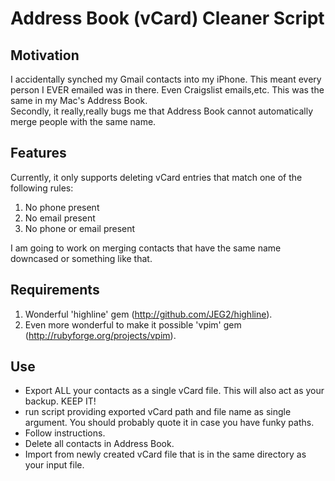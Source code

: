 Address Book (vCard) Cleaner Script
==================================

Motivation
-----------

I accidentally synched my Gmail contacts into my iPhone. This meant every person I EVER emailed was in there. Even Craigslist emails,etc. This was the same in my Mac's Address Book.                                                                         
Secondly, it really,really bugs me that Address Book cannot automatically merge people with the same name.    

Features
----------

Currently, it only supports deleting vCard entries that match one of the following rules:

1) No phone present
2) No email present
3) No phone or email present

I am going to work on merging contacts that have the same name downcased or something like that.
              
Requirements
------------

1) Wonderful 'highline' gem (http://github.com/JEG2/highline).
2) Even more wonderful to make it possible 'vpim' gem (http://rubyforge.org/projects/vpim).

Use
------------
+ Export ALL your contacts as a single vCard file. This will also act as your backup. KEEP IT!
+ run script providing exported vCard path and file name as single argument. You should probably quote it in case you have funky paths.
+ Follow instructions.
+ Delete all contacts in Address Book.
+ Import from newly created vCard file that is in the same directory as your input file.
